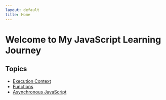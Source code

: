 ```yaml
---
layout: default
title: Home
---
```


# Welcome to My JavaScript Learning Journey



## Topics

- [Execution Context](topics.md#variables-and-data-types)
- [Functions](topics.md#functions)
- [Asynchronous JavaScript](topics.md#asynchronous-javascript)
